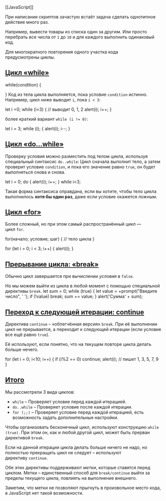 [[JavaScript]]

При написании скриптов зачастую встаёт задача сделать однотипное действие много раз.

Например, вывести товары из списка один за другим. Или просто перебрать все числа от `1` до `10` и для каждого выполнить одинаковый код.

Для многократного повторения одного участка кода предусмотрены _циклы_.

## [Цикл «while»](https://learn.javascript.ru/while-for#tsikl-while)

while(condition) {

}
Код из тела цикла выполняется, пока условие `condition` истинно.
Например, цикл ниже выводит `i`, пока `i < 3`:

let i =0;
while (i>3) { // выводит 0, 1, 2
    alert(i);
    i++;
}

более краткий вариант `while (i != 0)`:

let i = 3;
while (i); {
    alert(i);
    i--;
}

## [Цикл «do…while»](https://learn.javascript.ru/while-for#tsikl-dowhile)

Проверку условия можно разместить под телом цикла, используя специальный синтаксис `do..while`:
Цикл сначала выполнит тело, а затем проверит условие `condition`, и пока его значение равно `true`, он будет выполняться снова и снова.

let i = 0;
do {
    alert(i);
    i++;
} while i<3;

Такая форма синтаксиса оправдана, если вы хотите, чтобы тело цикла выполнилось **хотя бы один раз**, даже если условие окажется ложным.

## [Цикл «for»](https://learn.javascript.ru/while-for#tsikl-for)

Более сложный, но при этом самый распространённый цикл — цикл `for`.

for(начало; условие; шаг) {
    // тело цикла
}

for (let i = 0; i < 3; i++) {
    alert(i);
}

## [Прерывание цикла: «break»](https://learn.javascript.ru/while-for#preryvanie-tsikla-break)

Обычно цикл завершается при вычислении _условия_ в `false`.

Но мы можем выйти из цикла в любой момент с помощью специальной директивы `break`.
let sum = 0;
while (true) {
    let value = +prompt("Введите число", ' ');
    if (!value) break;
    sum += value;
}
alert('Сумма' + sum);

## [Переход к следующей итерации: continue](https://learn.javascript.ru/while-for#continue)

Директива `continue` – «облегчённая версия» `break`. При её выполнении цикл не прерывается, а переходит к следующей итерации (если условие все ещё равно `true`).

Её используют, если понятно, что на текущем повторе цикла делать больше нечего.

for (let i = 0; i<10; i++) {
    if (i%2 == 0) continue;
    alert(i); // пишет 1, 3, 5, 7, 9
}

## [Итого](https://learn.javascript.ru/while-for#itogo)

Мы рассмотрели 3 вида циклов:

- `while` – Проверяет условие перед каждой итерацией.
- `do..while` – Проверяет условие после каждой итерации.
- `for (;;)` – Проверяет условие перед каждой итерацией, есть возможность задать дополнительные настройки.

Чтобы организовать бесконечный цикл, используют конструкцию `while (true)`. При этом он, как и любой другой цикл, может быть прерван директивой `break`.

Если на данной итерации цикла делать больше ничего не надо, но полностью прекращать цикл не следует – используют директиву `continue`.

Обе этих директивы поддерживают _метки_, которые ставятся перед циклом. Метки – единственный способ для `break/continue` выйти за пределы текущего цикла, повлиять на выполнение внешнего.

Заметим, что метки не позволяют прыгнуть в произвольное место кода, в JavaScript нет такой возможности.
